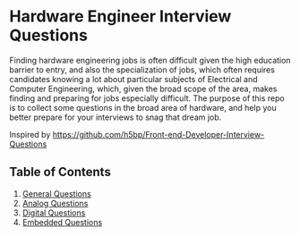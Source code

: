 # Hardware Engineer Interview Questions

Finding hardware engineering jobs is often difficult given the high education barrier to entry, and also the specialization of jobs, which often requires candidates knowing a lot about particular subjects of Electrical and Computer Engineering, which, given the broad scope of the area, makes finding and preparing for jobs especially difficult. The purpose of this repo is to collect some questions in the broad area of hardware, and help you better prepare for your interviews to snag that dream job.

Inspired by https://github.com/h5bp/Front-end-Developer-Interview-Questions

## Table of Contents

  1. [General Questions](questions/general-questions.md)
  1. [Analog Questions](questions/analog-questions.md)
  1. [Digital Questions](questions/digital-questions.md)
  1. [Embedded Questions](questions/embedded-questions.md)
